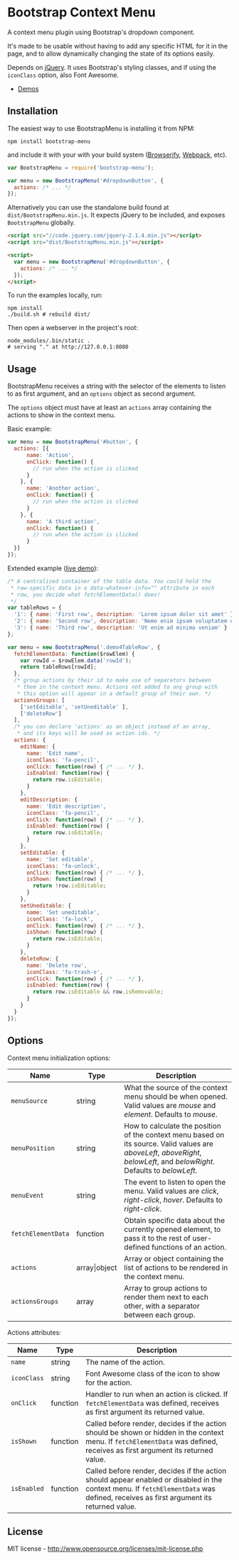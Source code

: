 Bootstrap Context Menu
=============================

A context menu plugin using Bootstrap's dropdown component.

It's made to be usable without having to add any specific HTML for
it in the page, and to allow dynamically changing the state of its options
easily.

Depends on [jQuery](https://jquery.com/). It uses Bootstrap's styling classes, and if using the `iconClass` option, also Font Awesome.


* [Demos](https://dgoguerra.github.io/bootstrap-menu/demos.html)


Installation
------------

The easiest way to use BootstrapMenu is installing it from NPM:

```
npm install bootstrap-menu
```

and include it with your with your build system ([Browserify](http://browserify.org/), [Webpack](https://webpack.github.io/docs/what-is-webpack.html), etc).

```js
var BootstrapMenu = require('bootstrap-menu');

var menu = new BootstrapMenu('#dropdownButton', {
  actions: /* ... */
});
```

Alternatively you can use the standalone build found at `dist/BootstrapMenu.min.js`. It expects jQuery to be included, and exposes `BootstrapMenu` globally.

```html
<script src="//code.jquery.com/jquery-2.1.4.min.js"></script>
<script src="dist/BootstrapMenu.min.js"></script>

<script>
  var menu = new BootstrapMenu('#dropdownButton', {
    actions: /* ... */
  });
</script>
```

To run the examples locally, run:

```shell
npm install
./build.sh # rebuild dist/
```

Then open a webserver in the project's root:

```shell
node_modules/.bin/static .
# serving "." at http://127.0.0.1:8080
```


Usage
-----

BootstrapMenu receives a string with the selector of the elements to listen to as first argument, and an `options` object as second argument.

The `options` object must have at least an `actions` array containing the actions to show in the context menu.

Basic example:

```js
var menu = new BootstrapMenu('#button', {
  actions: [{
      name: 'Action',
      onClick: function() {
        // run when the action is clicked
      }
    }, {
      name: 'Another action',
      onClick: function() {
        // run when the action is clicked
      }
    }, {
      name: 'A third action',
      onClick: function() {
        // run when the action is clicked
      }
  }]
});
```

Extended example ([live demo](https://dgoguerra.github.io/bootstrap-menu/demos.html#demo4)):

```js
/* A centralized container of the table data. You could hold the
 * row-specific data in a data-whatever-info="" attribute in each
 * row, you decide what fetchElementData() does!
 */
var tableRows = {
  '1': { name: 'First row', description: 'Lorem ipsum dolor sit amet' },
  '2': { name: 'Second row', description: 'Nemo enim ipsam voluptatem quia voluptas' },
  '3': { name: 'Third row', description: 'Ut enim ad minima veniam' }
};

var menu = new BootstrapMenu('.demo4TableRow', {
  fetchElementData: function($rowElem) {
    var rowId = $rowElem.data('rowId');
    return tableRows[rowId];
  },
  /* group actions by their id to make use of separators between
   * them in the context menu. Actions not added to any group with
   * this option will appear in a default group of their own. */
  actionsGroups: [
    ['setEditable', 'setUneditable' ],
    ['deleteRow']
  ],
  /* you can declare 'actions' as an object instead of an array,
   * and its keys will be used as action ids. */
  actions: {
    editName: {
      name: 'Edit name',
      iconClass: 'fa-pencil',
      onClick: function(row) { /* ... */ },
      isEnabled: function(row) {
        return row.isEditable;
      }
    },
    editDescription: {
      name: 'Edit description',
      iconClass: 'fa-pencil',
      onClick: function(row) { /* ... */ },
      isEnabled: function(row) {
        return row.isEditable;
      }
    },
    setEditable: {
      name: 'Set editable',
      iconClass: 'fa-unlock',
      onClick: function(row) { /* ... */ },
      isShown: function(row) {
        return !row.isEditable;
      }
    },
    setUneditable: {
      name: 'Set uneditable',
      iconClass: 'fa-lock',
      onClick: function(row) { /* ... */ },
      isShown: function(row) {
        return row.isEditable;
      }
    },
    deleteRow: {
      name: 'Delete row',
      iconClass: 'fa-trash-o',
      onClick: function(row) { /* ... */ },
      isEnabled: function(row) {
        return row.isEditable && row.isRemovable;
      }
    }
  }
});
```


Options
-------

Context menu initialization options:

| Name | Type | Description |
| ---- | ---- | ----------- |
| `menuSource` | string | What the source of the context menu should be when opened. Valid values are *mouse* and *element*. Defaults to *mouse*. |
| `menuPosition` | string | How to calculate the position of the context menu based on its source. Valid values are *aboveLeft*, *aboveRight*, *belowLeft*, and *belowRight*. Defaults to *belowLeft*. |
| `menuEvent` | string | The event to listen to open the menu. Valid values are *click*, *right-click*, *hover*. Defaults to *right-click*. |
| `fetchElementData` | function | Obtain specific data about the currently opened element, to pass it to the rest of user-defined functions of an action. |
| `actions` | array&#124;object | Array or object containing the list of actions to be rendered in the context menu. |
| `actionsGroups` | array | Array to group actions to render them next to each other, with a separator between each group. |

Actions attributes:

| Name | Type | Description |
| ---- | ---- | ----------- |
| `name` | string | The name of the action. |
| `iconClass` | string | Font Awesome class of the icon to show for the action. |
| `onClick` | function | Handler to run when an action is clicked. If `fetchElementData` was defined, receives as first argument its returned value. |
| `isShown` | function | Called before render, decides if the action should be shown or hidden in the context menu. If `fetchElementData` was defined, receives as first argument its returned value. |
| `isEnabled` | function | Called before render, decides if the action should appear enabled or disabled in the context menu. If `fetchElementData` was defined, receives as first argument its returned value. |


License
-------
MIT license - http://www.opensource.org/licenses/mit-license.php
